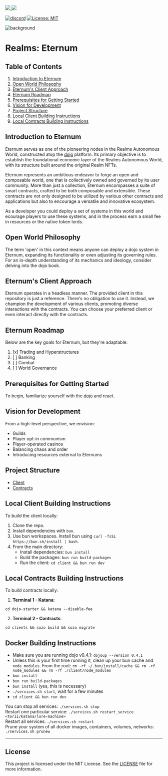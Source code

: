 <a href="https://twitter.com/lootrealms">
<img src="https://img.shields.io/twitter/follow/lootrealms?style=social"/>
</a>
<a href="https://twitter.com/BibliothecaDAO">
<img src="https://img.shields.io/twitter/follow/BibliothecaDAO?style=social"/>
</a>

[![discord](https://img.shields.io/badge/join-bibliothecadao-black?logo=discord&logoColor=white)](https://discord.gg/realmsworld)
[![License: MIT](https://img.shields.io/badge/License-MIT-blue.svg)](https://opensource.org/licenses/MIT)

![background](./bg.webp)

# Realms: Eternum

## Table of Contents

1. [Introduction to Eternum](#introduction-to-eternum)
2. [Open World Philosophy](#open-world-philosophy)
3. [Eternum's Client Approach](#eternums-client-approach)
4. [Eternum Roadmap](#eternum-roadmap)
5. [Prerequisites for Getting Started](#prerequisites-for-getting-started)
6. [Vision for Development](#vision-for-development)
7. [Project Structure](#project-structure)
8. [Local Client Building Instructions](#local-client-building-instructions)
9. [Local Contracts Building Instructions](#local-contracts-building-instructions)

## Introduction to Eternum

Eternum serves as one of the pioneering nodes in the Realms Autonomous World, constructed atop the [dojo](https://github.com/dojoengine/dojo) platform. Its primary objective is to establish the foundational economic layer of the Realms Autonomous World, with its structure built around the original Realm NFTs.

Eternum represents an ambitious endeavor to forge an open and composable world, one that is collectively owned and governed by its user community. More than just a collection, Eternum encompasses a suite of smart contracts, crafted to be both composable and extensible. These contracts are not only designed to be utilized by various other contracts and applications but also to encourage a versatile and innovative ecosystem.

As a developer you could deploy a set of systems in this world and ecourage players to use these systems, and in the process earn a small fee in resources or the native token lords.

## Open World Philosophy

The term 'open' in this context means anyone can deploy a dojo system in Eternum, expanding its functionality or even adjusting its governing rules. For an in-depth understanding of its mechanics and ideology, consider delving into the dojo book.

## Eternum's Client Approach

Eternum operates in a headless manner. The provided client in this repository is just a reference. There's no obligation to use it. Instead, we champion the development of various clients, promoting diverse interactions with the contracts. You can choose your preferred client or even interact directly with the contracts.

## Eternum Roadmap

Below are the key goals for Eternum, but they're adaptable:

1. [x] Trading and Hyperstructures
2. [ ] Banking
3. [ ] Combat
4. [ ] World Governance

## Prerequisites for Getting Started

To begin, familiarize yourself with the [dojo](https://book.dojoengine.org) and react.

## Vision for Development

From a high-level perspective, we envision:

- Guilds
- Player opt-in communism
- Player-operated casinos
- Balancing chaos and order
- Introducing resources external to Eternums

## Project Structure

- [Client](./client/)
- [Contracts](./contracts/)

## Local Client Building Instructions

To build the client locally:

1. Clone the repo.
2. Install dependencies with `bun`.
3. Use bun workspaces. Install bun using `curl -fsSL https://bun.sh/install | bash`.
4. From the main directory:
   - Install dependencies: `bun install`
   - Build the packages: `bun run build-packages`
   - Run the client: `cd client && bun run dev`

## Local Contracts Building Instructions

To build contracts locally:

1. **Terminal 1 - Katana**:

```console
cd dojo-starter && katana --disable-fee
```

2. **Terminal 2 - Contracts**:

```console
cd clients && sozo build && sozo migrate
```

## Docker Building Instructions

- Make sure you are running dojo v0.4.1: `dojoup --version 0.4.1`
- Unless this is your first time running it, clean up your bun cache and `node_modules`. From the root: `rm -rf ~/.bun/install/cache && rm -rf node_modules && rm -rf ./client/node_modules`
- `bun install`
- `bun run build-packages`
- `bun install` (yes, this is necessary)
- `./services.sh start`, wait for a few minutes
- `cd client && bun run dev`

You can stop all services: `./services.sh stop`  
Restart one particular service: `./services.sh restart_service <torii/katana/lore-machine>`  
Restart all services: `./services.sh restart`  
Prune your system of all docker images, containers, volumes, networks: `./services.sh prunew`

---

## License

This project is licensed under the MIT License. See the [LICENSE](LICENSE) file for more information.
